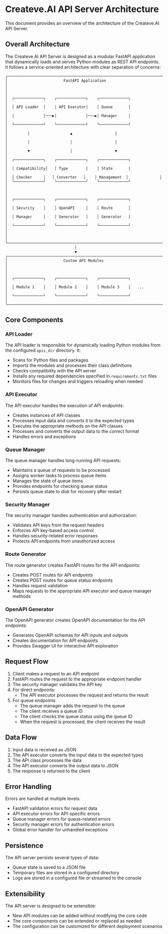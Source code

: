 # Createve.AI API Server Architecture

This document provides an overview of the architecture of the Createve.AI API Server.

## Overall Architecture

The Createve.AI API Server is designed as a modular FastAPI application that dynamically loads and serves Python modules as REST API endpoints. It follows a service-oriented architecture with clear separation of concerns:

```
┌─────────────────────────────────────────────────────────────────────┐
│                         FastAPI Application                          │
│                                                                     │
│  ┌─────────────┐    ┌─────────────┐    ┌─────────────┐              │
│  │ API Loader  │    │ API Executor│    │ Queue       │              │
│  │             │───▶│             │───▶│ Manager     │              │
│  └─────────────┘    └─────────────┘    └─────────────┘              │
│         │                  ▲                   │                    │
│         │                  │                   │                    │
│         ▼                  │                   ▼                    │
│  ┌─────────────┐    ┌─────────────┐    ┌─────────────┐              │
│  │ Compatibility│   │ Type        │    │ State       │              │
│  │ Checker     │   │ Converter   │    │ Management  │              │
│  └─────────────┘    └─────────────┘    └─────────────┘              │
│                                                                     │
│  ┌─────────────┐    ┌─────────────┐    ┌─────────────┐              │
│  │ Security    │    │ OpenAPI     │    │ Route       │              │
│  │ Manager     │    │ Generator   │    │ Generator   │              │
│  └─────────────┘    └─────────────┘    └─────────────┘              │
│                                                                     │
└─────────────────────────────────────────────────────────────────────┘
                               │
                               ▼
┌─────────────────────────────────────────────────────────────────────┐
│                         Custom API Modules                          │
│                                                                     │
│  ┌─────────────┐    ┌─────────────┐    ┌─────────────┐              │
│  │ Module 1    │    │ Module 2    │    │ Module 3    │   ...        │
│  └─────────────┘    └─────────────┘    └─────────────┘              │
└─────────────────────────────────────────────────────────────────────┘
```

## Core Components

### API Loader

The API loader is responsible for dynamically loading Python modules from the configured `apis_dir` directory. It:

- Scans for Python files and packages
- Imports the modules and processes their class definitions
- Checks compatibility with the API server
- Installs any required dependencies specified in `requirements.txt` files
- Monitors files for changes and triggers reloading when needed

### API Executor

The API executor handles the execution of API endpoints:

- Creates instances of API classes
- Processes input data and converts it to the expected types
- Executes the appropriate methods on the API classes
- Processes and converts the output data to the correct format
- Handles errors and exceptions

### Queue Manager

The queue manager handles long-running API requests:

- Maintains a queue of requests to be processed
- Assigns worker tasks to process queue items
- Manages the state of queue items
- Provides endpoints for checking queue status
- Persists queue state to disk for recovery after restart

### Security Manager

The security manager handles authentication and authorization:

- Validates API keys from the request headers
- Enforces API key-based access control
- Handles security-related error responses
- Protects API endpoints from unauthorized access

### Route Generator

The route generator creates FastAPI routes for the API endpoints:

- Creates POST routes for API endpoints
- Creates POST routes for queue status endpoints
- Handles request validation
- Maps requests to the appropriate API executor and queue manager methods

### OpenAPI Generator

The OpenAPI generator creates OpenAPI documentation for the API endpoints:

- Generates OpenAPI schemas for API inputs and outputs
- Creates documentation for API endpoints
- Provides Swagger UI for interactive API exploration

## Request Flow

1. Client makes a request to an API endpoint
2. FastAPI routes the request to the appropriate endpoint handler
3. The security manager validates the API key
4. For direct endpoints:
   - The API executor processes the request and returns the result
5. For queue endpoints:
   - The queue manager adds the request to the queue
   - The client receives a queue ID
   - The client checks the queue status using the queue ID
   - When the request is processed, the client receives the result

## Data Flow

1. Input data is received as JSON
2. The API executor converts the input data to the expected types
3. The API class processes the data
4. The API executor converts the output data to JSON
5. The response is returned to the client

## Error Handling

Errors are handled at multiple levels:

- FastAPI validation errors for request data
- API executor errors for API-specific errors
- Queue manager errors for queue-related errors
- Security manager errors for authentication errors
- Global error handler for unhandled exceptions

## Persistence

The API server persists several types of data:

- Queue state is saved to a JSON file
- Temporary files are stored in a configured directory
- Logs are stored in a configured file or streamed to the console

## Extensibility

The API server is designed to be extensible:

- New API modules can be added without modifying the core code
- The core components can be extended or replaced as needed
- The configuration can be customized for different deployment scenarios
